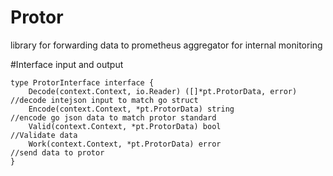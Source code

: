 # Protor
library for forwarding data to prometheus aggregator for internal monitoring

#Interface input and output

````
type ProtorInterface interface {
	Decode(context.Context, io.Reader) ([]*pt.ProtorData, error) //decode intejson input to match go struct
	Encode(context.Context, *pt.ProtorData) string               //encode go json data to match protor standard
	Valid(context.Context, *pt.ProtorData) bool                  //Validate data
	Work(context.Context, *pt.ProtorData) error                  //send data to protor
}
````
